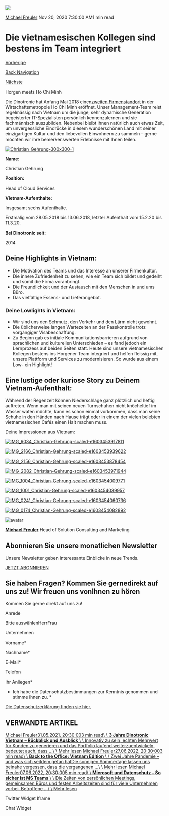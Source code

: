 ![](https://25917640.fs1.hubspotusercontent-eu1.net/hub/25917640/hubfs/Imported_Blog_Media/Christian_Gehrung-300x300-1.jpg?width=300&name=Christian_Gehrung-300x300-1.jpg)

[Michael Freuler](https://blog.dinotronic.ch/author/michael-freuler) Nov 20, 2020 7:30:00 AM1 min read

# Die vietnamesischen Kollegen sind bestens im Team integriert

[Vorherige](https://blog.dinotronic.ch/blog/digital-workplace/moderne-cloud-telefonie-mit-microsoft-teams-8-vorteile)

[Back Navigation](https://blog.dinotronic.ch/)

[Nächste](https://blog.dinotronic.ch/blog/trends/in-zukunft-federfuehrend-die-digitale-unterschrift)

Horgen meets Ho Chi Minh

Die Dinotronic hat Anfang Mai 2018 einen[zweiten Firmenstandort](https://www.dinotronic.ch/blog/vietnam/h-wie-horgen-und-ho-chi-minh-dinotronic-expandiert-nach-vietnam/) in der Wirtschaftsmetropole Ho Chi Minh eröffnet. Unser Management-Team reist regelmässig nach Vietnam um die junge, sehr dynamische Generation begeisterter IT-Spezialisten persönlich kennenzulernen und sie fachmännisch auszubilden. Nebenbei bleibt ihnen natürlich auch etwas Zeit, um unvergessliche Eindrücke in diesem wunderschönen Land mit seiner einzigartigen Kultur und den liebevollen Einwohnern zu sammeln – gerne möchten wir ihre bemerkenswerten Erlebnisse mit Ihnen teilen.

[![Christian_Gehrung-300x300-1](https://blog.dinotronic.ch/hs-fs/hubfs/Imported_Blog_Media/Christian_Gehrung-300x300-1.jpg?width=300&height=300&name=Christian_Gehrung-300x300-1.jpg)](https://25917640.fs1.hubspotusercontent-eu1.net/hubfs/25917640/Imported_Blog_Media/Christian_Gehrung-1.jpg)

**Name:**

Christian Gehrung

**Position:**

Head of Cloud Services

**Vietnam-Aufenthalte:**

Insgesamt sechs Aufenthalte.

Erstmalig vom 28.05.2018 bis 13.06.2018, letzter Aufenthalt vom 15.2.20 bis 11.3.20.

**Bei Dinotronic seit:**

2014

## **Deine Highlights in Vietnam:**

- Die Motivation des Teams und das Interesse an unserer Firmenkultur.
- Die innere Zufriedenheit zu sehen, wie ein Team sich bildet und gedeiht und somit die Firma voranbringt.
- Die Freundlichkeit und der Austausch mit den Menschen in und ums Büro.
- Das vielfältige Essens- und Lieferangebot.

### **Deine Lowlights in Vietnam:**

- Wir sind uns den Schmutz, den Verkehr und den Lärm nicht gewohnt.
- Die üblicherweise langen Wartezeiten an der Passkontrolle trotz vorgängiger Visabeschaffung.
- Zu Beginn gab es initiale Kommunikationsbarrieren aufgrund von sprachlichen und kulturellen Unterschieden – es fand jedoch ein Lernprozess auf beiden Seiten statt. Heute sind unsere vietnamesischen Kollegen bestens ins Horgener Team integriert und helfen fleissig mit, unsere Plattform und Services zu modernisieren. So wurde aus einem Low- ein Highlight!

## **Eine lustige oder kuriose Story zu Deinem Vietnam-Aufenthalt:**

Während der Regenzeit können Niederschläge ganz plötzlich und heftig auftreten. Wenn man mit seinen neuen Turnschuhen nicht knöcheltief im Wasser waten möchte, kann es schon einmal vorkommen, dass man seine Schuhe in den Händen nach Hause trägt oder in einem der vielen belebten vietnamesischen Cafés einen Halt machen muss.

Deine Impressionen aus Vietnam:

[![IMG_6034_Christian-Gehrung-scaled-e1603453917811](https://blog.dinotronic.ch/hs-fs/hubfs/IMG_6034_Christian-Gehrung-scaled-e1603453917811.webp?width=799&height=599&name=IMG_6034_Christian-Gehrung-scaled-e1603453917811.webp)](https://25917640.fs1.hubspotusercontent-eu1.net/hubfs/25917640/Imported_Blog_Media/IMG_6034_Christian-Gehrung-scaled-e1603453917811-1.jpg)

[![IMG_2166_Christian-Gehrung-scaled-e1603453939622](https://blog.dinotronic.ch/hs-fs/hubfs/IMG_2166_Christian-Gehrung-scaled-e1603453939622.webp?width=799&height=599&name=IMG_2166_Christian-Gehrung-scaled-e1603453939622.webp)](https://25917640.fs1.hubspotusercontent-eu1.net/hubfs/25917640/Imported_Blog_Media/IMG_2166_Christian-Gehrung-scaled-e1603453939622-1.jpg)

[![IMG_2156_Christian-Gehrung-scaled-e1603453878454](https://blog.dinotronic.ch/hs-fs/hubfs/IMG_2156_Christian-Gehrung-scaled-e1603453878454.webp?width=799&height=599&name=IMG_2156_Christian-Gehrung-scaled-e1603453878454.webp)](https://25917640.fs1.hubspotusercontent-eu1.net/hubfs/25917640/Imported_Blog_Media/IMG_2156_Christian-Gehrung-scaled-e1603453878454-1.jpg)

[![IMG_2082_Christian-Gehrung-scaled-e1603453971944](https://blog.dinotronic.ch/hs-fs/hubfs/IMG_2082_Christian-Gehrung-scaled-e1603453971944.webp?width=799&height=599&name=IMG_2082_Christian-Gehrung-scaled-e1603453971944.webp)](https://25917640.fs1.hubspotusercontent-eu1.net/hubfs/25917640/Imported_Blog_Media/IMG_2082_Christian-Gehrung-scaled-e1603453971944-1.jpg)

[![IMG_1004_Christian-Gehrung-scaled-e1603454009771](https://blog.dinotronic.ch/hs-fs/hubfs/IMG_1004_Christian-Gehrung-scaled-e1603454009771.webp?width=799&height=599&name=IMG_1004_Christian-Gehrung-scaled-e1603454009771.webp)](https://25917640.fs1.hubspotusercontent-eu1.net/hubfs/25917640/Imported_Blog_Media/IMG_1004_Christian-Gehrung-scaled-e1603454009771-1.jpg)

[![IMG_1001_Christian-Gehrung-scaled-e1603454039957](https://blog.dinotronic.ch/hs-fs/hubfs/IMG_1001_Christian-Gehrung-scaled-e1603454039957.webp?width=799&height=599&name=IMG_1001_Christian-Gehrung-scaled-e1603454039957.webp)](https://25917640.fs1.hubspotusercontent-eu1.net/hubfs/25917640/Imported_Blog_Media/IMG_1001_Christian-Gehrung-scaled-e1603454039957-1.jpg)

[![IMG_0241_Christian-Gehrung-scaled-e1603454060736](https://blog.dinotronic.ch/hs-fs/hubfs/IMG_0241_Christian-Gehrung-scaled-e1603454060736.webp?width=799&height=599&name=IMG_0241_Christian-Gehrung-scaled-e1603454060736.webp)](https://25917640.fs1.hubspotusercontent-eu1.net/hubfs/25917640/Imported_Blog_Media/IMG_0241_Christian-Gehrung-scaled-e1603454060736-1.jpg)

[![IMG_0174_Christian-Gehrung-scaled-e1603454082892](https://blog.dinotronic.ch/hs-fs/hubfs/IMG_0174_Christian-Gehrung-scaled-e1603454082892.webp?width=799&height=599&name=IMG_0174_Christian-Gehrung-scaled-e1603454082892.webp)](https://25917640.fs1.hubspotusercontent-eu1.net/hubfs/25917640/Imported_Blog_Media/IMG_0174_Christian-Gehrung-scaled-e1603454082892-1.jpg)

![avatar](https://25917640.fs1.hubspotusercontent-eu1.net/hub/25917640/hubfs/01_Visual%20Content/01_Mitarbeiter-Fotos/Michael%20Freuler%20klein.png?width=290&name=Michael%20Freuler%20klein.png)

[**Michael Freuler**](https://blog.dinotronic.ch/author/michael-freuler) Head of Solution Consulting and Marketing

## Abonnieren Sie unsere monatlichen Newsletter

Unsere Newsletter geben interessante Einblicke in neue Trends.

[JETZT ABONNIEREN](https://cta-eu1.hubspot.com/web-interactives/public/v1/track/click?encryptedPayload=AVxigLKHLPQ9UdyvYliwXKzLGn279HcXhngqsIiOFpFkeWJ%2Bw8co38k%2BkdDutDbGc0BffP29IrakwEQcesq3P0%2FpaELJ3YfR7TBp%2FL61sLtq4s03cHskROUbf3wyQrEtgsIV35XgHDldi2XRJ8TNHMJ0TN%2BP0%2BklVvpUy9VE1HpURfCKjsYAW1Ixl%2BbtohJDXv0%3D&portalId=25917640&webInteractiveContentId=114201044682&webInteractiveId=151726273754&containerType=EMBEDDED&pageUrl=https%3A%2F%2Fblog.dinotronic.ch%2Fblog%2Fvietnam%2Fdie-vietnamesischen-kollegen-sind-bestens-im-team-integriert&pageTitle=Die+vietnamesischen+Kollegen+sind+bestens+im+Team+integriert&referrer=&userAgent=Mozilla%2F5.0+%28X11%3B+Linux+x86_64%29+AppleWebKit%2F537.36+%28KHTML%2C+like+Gecko%29+Chrome%2F132.0.0.0+Safari%2F537.36&hutk=&hssc=&hstc=&pageId=116869523420)

## Sie haben Fragen? Kommen Sie gernedirekt auf uns zu! Wir freuen uns vonIhnen zu hören

Kommen Sie gerne direkt auf uns zu!

Anrede

Bitte auswählenHerrFrau

Unternehmen

Vorname\*

Nachname\*

E-Mail\*

Telefon

Ihr Anliegen\*

- Ich habe die Datenschutzbestimmungen zur Kenntnis genommen und stimme ihnen zu.
\*

[Die Datenschutzerklärung finden sie hier.](https://dinotronic.ch/datenschutz)

## VERWANDTE ARTIKEL

[Michael Freuler31.05.2021, 20:30:003 min read\\
\\
**3 Jahre Dinotronic Vietnam – Rückblick und Ausblick** \\
\\
Innovativ zu sein, echten Mehrwert für Kunden zu generieren und das Portfolio laufend weiterzuentwickeln, bedeutet auch, dass ...\\
\\
Mehr lesen](https://blog.dinotronic.ch/blog/dinotronic/3-jahre-dinotronic-vietnam-rueckblick-und-ausblick) [Michael Freuler27.06.2022, 20:30:003 min read\\
\\
**Back to the Office: Vietnam Edition** \\
\\
Zwei Jahre Pandemie – und was sich seitdem getan hatDie sonnigen Sommertage lassen uns beinahe vergessen, dass die vergangenen ...\\
\\
Mehr lesen](https://blog.dinotronic.ch/blog/dinotronic/back-to-the-office-vietnam-edition) [Michael Freuler07.06.2022, 20:30:005 min read\\
\\
**Microsoft und Datenschutz – So sicher ist MS Teams** \\
\\
Die Zeiten von persönlichen Meetings, gemeinsamen Büros und festen Arbeitszeiten sind für viele Unternehmen vorbei. Betroffene ...\\
\\
Mehr lesen](https://blog.dinotronic.ch/blog/digital-workplace/microsoft-und-datenschutz-so-sicher-ist-ms-teams)

Twitter Widget Iframe

Chat Widget
